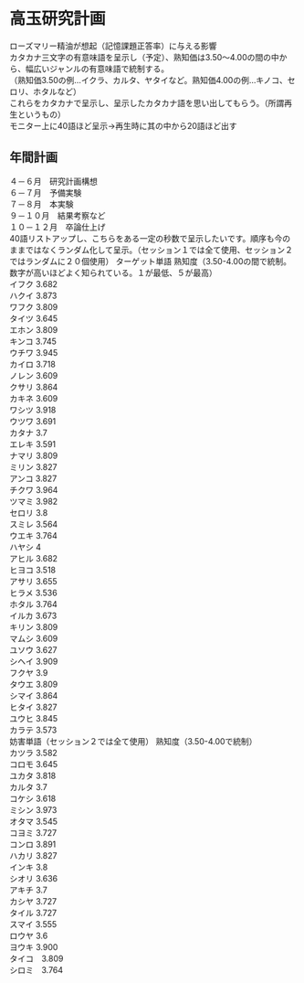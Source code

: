 # 高玉研究計画
ローズマリー精油が想起（記憶課題正答率）に与える影響  
カタカナ三文字の有意味語を呈示し（予定）、熟知価は3.50～4.00の間の中から、幅広いジャンルの有意味語で統制する。  
（熟知価3.50の例…イクラ、カルタ、ヤタイなど。熟知価4.00の例…キノコ、セロリ、ホタルなど）  
これらをカタカナで呈示し、呈示したカタカナ語を思い出してもらう。（所謂再生というもの）  
モニター上に40語ほど呈示→再生時に其の中から20語ほど出す  
## 年間計画
４－６月　研究計画構想    
６－７月　予備実験  
７－８月　本実験  
９－１０月　結果考察など   
１０－１２月　卒論仕上げ  
40語リストアップし、こちらをある一定の秒数で呈示したいです。順序も今のままではなくランダム化して呈示。（セッション１では全て使用、セッション２ではランダムに２０個使用） 
ターゲット単語	熟知度（3.50-4.00の間で統制。数字が高いほどよく知られている。１が最低、５が最高）  
イフク	3.682  
ハクイ	3.873  
ワフク	3.809  
タイツ	3.645  
エホン	3.809  
キンコ	3.745  
ウチワ	3.945  
カイロ	3.718  
ノレン	3.609  
クサリ	3.864  
カキネ	3.609  
ワシツ	3.918  
ウツワ	3.691  
カタナ	3.7  
エレキ	3.591  
ナマリ	3.809  
ミリン	3.827  
アンコ	3.827  
チクワ	3.964  
ツマミ	3.982  
セロリ	3.8  
スミレ	3.564  
ウエキ	3.764  
ハヤシ	4  
アヒル	3.682  
ヒヨコ	3.518  
アサリ	3.655  
ヒラメ	3.536  
ホタル	3.764  
イルカ	3.673  
キリン	3.809  
マムシ	3.609  
ユソウ	3.627  
シヘイ	3.909  
フクヤ	3.9  
タウエ	3.809  
シマイ	3.864  
ヒタイ	3.827  
ユウヒ	3.845  
カラテ	3.573  
妨害単語（セッション２では全て使用）	熟知度（3.50-4.00で統制）  
カツラ	3.582  
コロモ	3.645  
ユカタ	3.818  
カルタ	3.7  
コケシ	3.618  
ミシン	3.973  
オタマ	3.545  
コヨミ	3.727  
コンロ	3.891  
ハカリ	3.827  
インキ	3.8  
シオリ	3.636  
アキチ	3.7  
カシヤ	3.727  
タイル	3.727  
スマイ	3.555  
ロウヤ	3.6  
ヨウキ	3.900  
タイコ　3.809  
シロミ　3.764  
